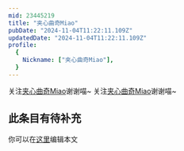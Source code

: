 ```yaml
---
mid: 23445219
title: "夹心曲奇Miao"
pubDate: "2024-11-04T11:22:11.109Z"
updatedDate: "2024-11-04T11:22:11.109Z"
profile:
  {
    Nickname: ["夹心曲奇Miao"],
  }
---
```


关注[夹心曲奇Miao](https://space.bilibili.com/23445219)谢谢喵~ 关注[夹心曲奇Miao](https://space.bilibili.com/23445219)谢谢喵~

## 此条目有待补充
你可以在[这里](https://github.com/Yuhanawa/VTuber.ICU/edit/master/src/content/v/夹心曲奇Miao/index.md)编辑本文
